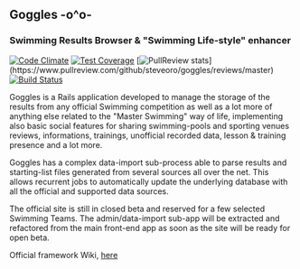 ## Goggles  -o^o-
### Swimming Results Browser & "Swimming Life-style" enhancer

[![Code Climate](https://codeclimate.com/github/steveoro/goggles/badges/gpa.svg)](https://codeclimate.com/github/steveoro/goggles)
[![Test Coverage](https://codeclimate.com/github/steveoro/goggles/badges/coverage.svg)](https://codeclimate.com/github/steveoro/goggles)
[![PullReview stats](https://www.pullreview.com/github/steveoro/goggles/badges/master.svg?)](https://www.pullreview.com/github/steveoro/goggles/reviews/master)
[![Build Status](https://semaphoreci.com/api/v1/steveoro/goggles/branches/master/badge.svg)](https://semaphoreci.com/steveoro/goggles)

Goggles is a Rails application developed to manage the storage of the results from any official
Swimming competition as well as a lot more of anything else related to the "Master Swimming"
way of life, implementing also basic social features for sharing swimming-pools and sporting venues
reviews, informations, trainings, unofficial recorded data, lesson & training presence and a
lot more.

Goggles has a complex data-import sub-process able to parse results and starting-list files
generated from several sources all over the net. This allows recurrent jobs to automatically update
the underlying database with all the official and supported data sources.

The official site is still in closed beta and reserved for a few selected Swimming Teams.
The admin/data-import sub-app will be extracted and refactored from the main front-end app as
soon as the site will be ready for open beta.


Official framework Wiki, [here](https://github.com/steveoro/goggles_admin/wiki)
